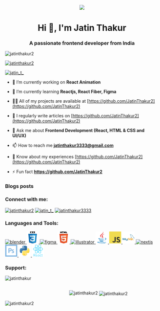 <p align="center"><a href="https://JatinThakur2.github.io"><img width="20%" src="https://logos.textgiraffe.com/logos/logo-name/Jatin-designstyle-boots-m.png" /></a></p>
<h1 align="center">Hi 👋, I'm Jatin Thakur</h1>
<h3 align="center">A passionate frontend developer from India</h3>

<p align="left"> <img src="https://komarev.com/ghpvc/?username=jatinthakur2&label=Profile%20views&color=0e75b6&style=flat" alt="jatinthakur2" /> </p>

<p align="left"> <a href="https://github.com/ryo-ma/github-profile-trophy"><img src="https://github-profile-trophy.vercel.app/?username=jatinthakur2" alt="jatinthakur2" /></a> </p>

<p align="left"> <a href="https://twitter.com/jatin_t_" target="blank"><img src="https://img.shields.io/twitter/follow/jatin_t_?logo=twitter&style=for-the-badge" alt="jatin_t_" /></a> </p>

- 🔭 I’m currently working on **React Animation**

- 🌱 I’m currently learning **Reactjs, React Fiber, Figma**

- 👨‍💻 All of my projects are available at [https://github.com/JatinThakur2](https://github.com/JatinThakur2)

- 📝 I regularly write articles on [https://github.com/JatinThakur2](https://github.com/JatinThakur2)

- 💬 Ask me about **Frontend Development (React, HTML & CSS and UI/UX)**

- 📫 How to reach me **jatinthakur3333@gmail.com**

- 📄 Know about my experiences [https://github.com/JatinThakur2](https://github.com/JatinThakur2)

- ⚡ Fun fact **https://github.com/JatinThakur2**

### Blogs posts
<!-- BLOG-POST-LIST:START -->
<!-- BLOG-POST-LIST:END -->

<h3 align="left">Connect with me:</h3>
<p align="left">
<a href="https://dev.to/jatinthakur2" target="blank"><img align="center" src="https://raw.githubusercontent.com/rahuldkjain/github-profile-readme-generator/master/src/images/icons/Social/devto.svg" alt="jatinthakur2" height="30" width="40" /></a>
<a href="https://twitter.com/jatin_t_" target="blank"><img align="center" src="https://raw.githubusercontent.com/rahuldkjain/github-profile-readme-generator/master/src/images/icons/Social/twitter.svg" alt="jatin_t_" height="30" width="40" /></a>
<a href="https://medium.com/jatinthakur3333" target="blank"><img align="center" src="https://raw.githubusercontent.com/rahuldkjain/github-profile-readme-generator/master/src/images/icons/Social/medium.svg" alt="jatinthakur3333" height="30" width="40" /></a>
</p>

<h3 align="left">Languages and Tools:</h3>
<p align="left"> <a href="https://www.blender.org/" target="_blank" rel="noreferrer"> <img src="https://download.blender.org/branding/community/blender_community_badge_white.svg" alt="blender" width="40" height="40"/> </a> <a href="https://www.w3schools.com/css/" target="_blank" rel="noreferrer"> <img src="https://raw.githubusercontent.com/devicons/devicon/master/icons/css3/css3-original-wordmark.svg" alt="css3" width="40" height="40"/> </a> <a href="https://www.figma.com/" target="_blank" rel="noreferrer"> <img src="https://www.vectorlogo.zone/logos/figma/figma-icon.svg" alt="figma" width="40" height="40"/> </a> <a href="https://www.w3.org/html/" target="_blank" rel="noreferrer"> <img src="https://raw.githubusercontent.com/devicons/devicon/master/icons/html5/html5-original-wordmark.svg" alt="html5" width="40" height="40"/> </a> <a href="https://www.adobe.com/in/products/illustrator.html" target="_blank" rel="noreferrer"> <img src="https://www.vectorlogo.zone/logos/adobe_illustrator/adobe_illustrator-icon.svg" alt="illustrator" width="40" height="40"/> </a> <a href="https://www.java.com" target="_blank" rel="noreferrer"> <img src="https://raw.githubusercontent.com/devicons/devicon/master/icons/java/java-original.svg" alt="java" width="40" height="40"/> </a> <a href="https://developer.mozilla.org/en-US/docs/Web/JavaScript" target="_blank" rel="noreferrer"> <img src="https://raw.githubusercontent.com/devicons/devicon/master/icons/javascript/javascript-original.svg" alt="javascript" width="40" height="40"/> </a> <a href="https://www.mysql.com/" target="_blank" rel="noreferrer"> <img src="https://raw.githubusercontent.com/devicons/devicon/master/icons/mysql/mysql-original-wordmark.svg" alt="mysql" width="40" height="40"/> </a> <a href="https://nextjs.org/" target="_blank" rel="noreferrer"> <img src="https://cdn.worldvectorlogo.com/logos/nextjs-2.svg" alt="nextjs" width="40" height="40"/> </a> <a href="https://www.photoshop.com/en" target="_blank" rel="noreferrer"> <img src="https://raw.githubusercontent.com/devicons/devicon/master/icons/photoshop/photoshop-line.svg" alt="photoshop" width="40" height="40"/> </a> <a href="https://www.python.org" target="_blank" rel="noreferrer"> <img src="https://raw.githubusercontent.com/devicons/devicon/master/icons/python/python-original.svg" alt="python" width="40" height="40"/> </a> <a href="https://reactjs.org/" target="_blank" rel="noreferrer"> <img src="https://raw.githubusercontent.com/devicons/devicon/master/icons/react/react-original-wordmark.svg" alt="react" width="40" height="40"/> </a> </p>

<h3 align="left">Support:</h3>
<p><a href="https://www.buymeacoffee.com/jatinthakur"> <img align="left" src="https://cdn.buymeacoffee.com/buttons/v2/default-yellow.png" height="50" width="210" alt="jatinthakur" /></a></p><br><br>

<p><img align="left" src="https://github-readme-stats.vercel.app/api/top-langs?username=jatinthakur2&show_icons=true&locale=en&layout=compact" alt="jatinthakur2" /></p>

<p>&nbsp;<img align="center" src="https://github-readme-stats.vercel.app/api?username=jatinthakur2&show_icons=true&locale=en" alt="jatinthakur2" /></p>

<p><img align="center" src="https://github-readme-streak-stats.herokuapp.com/?user=jatinthakur2&" alt="jatinthakur2" /></p>
